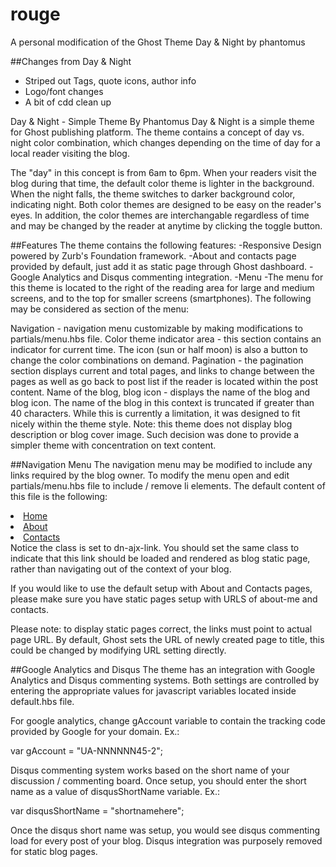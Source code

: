 rouge
=====

A personal modification of the Ghost Theme Day & Night by phantomus

##Changes from Day & Night
- Striped out Tags, quote icons, author info
- Logo/font changes
- A bit of cdd clean up

Day & Night - Simple Theme By Phantomus
Day & Night is a simple theme for Ghost publishing platform. The theme contains a concept of day vs. night color combination, which changes depending on the time of day for a local reader visiting the blog.

The "day" in this concept is from 6am to 6pm. When your readers visit the blog during that time, the default color theme is lighter in the background. When the night falls, the theme switches to darker background color, indicating night. Both color themes are designed to be easy on the reader's eyes. In addition, the color themes are interchangable regardless of time and may be changed by the reader at anytime by clicking the toggle button.

##Features
The theme contains the following features:
-Responsive Design powered by Zurb's Foundation framework.
-About and contacts page provided by default, just add it as static page through Ghost dashboard.
-Google Analytics and Disqus commenting integration.
-Menu
-The menu for this theme is located to the right of the reading area for large and medium screens, and to the top for smaller screens (smartphones). The following may be considered as section of the menu:

Navigation - navigation menu customizable by making modifications to partials/menu.hbs file.
Color theme indicator area - this section contains an indicator for current time. The icon (sun or half moon) is also a button to change the color combinations on demand.
Pagination - the pagination section displays current and total pages, and links to change between the pages as well as go back to post list if the reader is located within the post content.
Name of the blog, blog icon - displays the name of the blog and blog icon. The name of the blog in this context is truncated if greater than 40 characters. While this is currently a limitation, it was designed to fit nicely within the theme style.
Note: this theme does not display blog description or blog cover image. Such decision was done to provide a simpler theme with concentration on text content.

##Navigation Menu
The navigation menu may be modified to include any links required by the blog owner. To modify the menu open and edit partials/menu.hbs file to include / remove li elements. The default content of this file is the following:

<li><a href="/" class="dn-ajx-link">Home</a></li>
<li><a href="/about-me" class="dn-ajx-link">About</a></li>
<li><a href="/contacts" class="dn-ajx-link">Contacts</a></li>
Notice the class is set to dn-ajx-link. You should set the same class to indicate that this link should be loaded and rendered as blog static page, rather than navigating out of the context of your blog.

If you would like to use the default setup with About and Contacts pages, please make sure you have static pages setup with URLS of about-me and contacts.

Please note: to display static pages correct, the links must point to actual page URL. By default, Ghost sets the URL of newly created page to title, this could be changed by modifying URL setting directly.

##Google Analytics and Disqus
The theme has an integration with Google Analytics and Disqus commenting systems. Both settings are controlled by entering the appropriate values for javascript variables located inside default.hbs file.

For google analytics, change gAccount variable to contain the tracking code provided by Google for your domain. Ex.:

var gAccount = "UA-NNNNNN45-2";

Disqus commenting system works based on the short name of your discussion / commenting board. Once setup, you should enter the short name as a value of disqusShortName variable. Ex.:

var disqusShortName = "shortnamehere";

Once the disqus short name was setup, you would see disqus commenting load for every post of your blog. Disqus integration was purposely removed for static blog pages.
